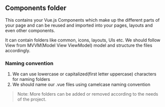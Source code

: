 ## Components folder

This contains your Vue.js Components which make up the different parts of your page
and can be reused and imported into your pages, layouts and even other components.

It can contain folders like common, icons, layouts, UIs etc.
We should follow View from MVVM(Model View ViewModel) model and structure the files accordingly.

### Naming convention

1. We can use lowercase or capitalized(first letter uppercase) characters for naming folders
2. We should name our .vue files using camelcase naming convention

> Note:
> More folders can be added or removed according to the needs of the project.
